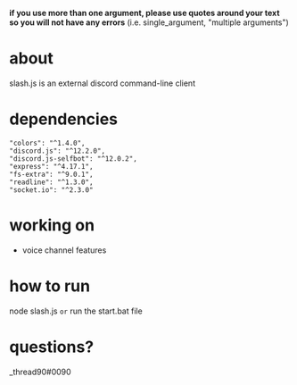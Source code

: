 **if you use more than one argument, please use quotes around your text so you will not have any errors**
  (i.e. single_argument, "multiple arguments")

# about
slash.js is an external discord command-line client

# dependencies
```
"colors": "^1.4.0",
"discord.js": "^12.2.0",
"discord.js-selfbot": "^12.0.2",
"express": "^4.17.1",
"fs-extra": "^9.0.1",
"readline": "^1.3.0",
"socket.io": "^2.3.0"
```

# working on
- voice channel features

# how to run
node slash.js `or` run the start.bat file

# questions?
\_thread90#0090
